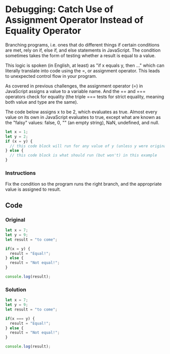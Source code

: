 # Debugging: Catch Use of Assignment Operator Instead of Equality Operator

Branching programs, i.e. ones that do different things if certain conditions are met, rely on if, else if, and else statements in JavaScript. The condition sometimes takes the form of testing whether a result is equal to a value.

This logic is spoken (in English, at least) as "if x equals y, then ..." which can literally translate into code using the =, or assignment operator. This leads to unexpected control flow in your program.

As covered in previous challenges, the assignment operator (=) in JavaScript assigns a value to a variable name. And the == and === operators check for equality (the triple === tests for strict equality, meaning both value and type are the same).

The code below assigns x to be 2, which evaluates as true. Almost every value on its own in JavaScript evaluates to true, except what are known as the "falsy" values: false, 0, "" (an empty string), NaN, undefined, and null.

```javascript
let x = 1;
let y = 2;
if (x = y) {
  // this code block will run for any value of y (unless y were originally set as a falsy)
} else {
  // this code block is what should run (but won't) in this example
}
```


### Instructions

Fix the condition so the program runs the right branch, and the appropriate value is assigned to result.

## Code

### Original

```javascript
let x = 7;
let y = 9;
let result = "to come";

if(x = y) {
  result = "Equal!";
} else {
  result = "Not equal!";
}

console.log(result);
```

### Solution

```javascript
let x = 7;
let y = 9;
let result = "to come";

if(x === y) {
  result = "Equal!";
} else {
  result = "Not equal!";
}

console.log(result);
```
